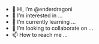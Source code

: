 - 👋 Hi, I’m @enderdragoni
- 👀 I’m interested in ...
- 🌱 I’m currently learning ...
- 💞️ I’m looking to collaborate on ...
- 📫 How to reach me ...

<!---
enderdragoni/enderdragoni is a ✨ special ✨ repository because its `README.md` (this file) appears on your GitHub profile.
You can click the Preview link to take a look at your changes.
--->

